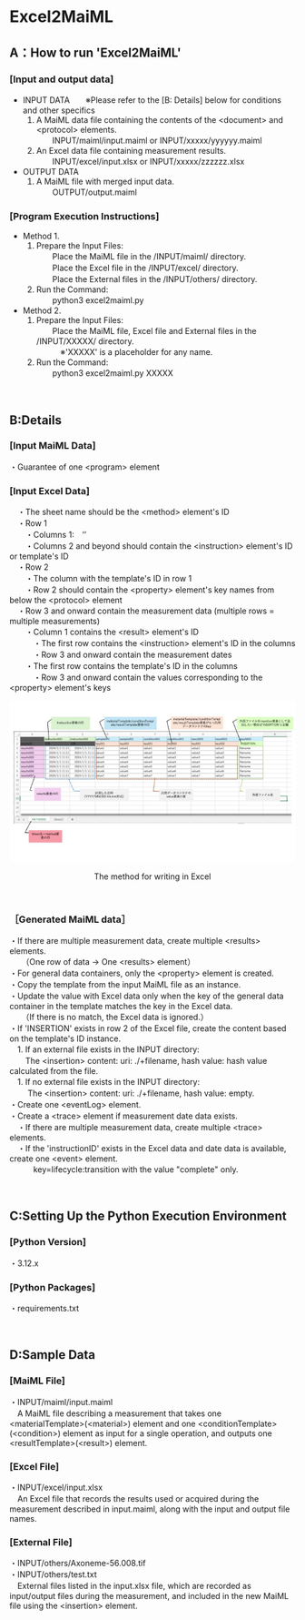 # Excel2MaiML
## A：How to run 'Excel2MaiML'
### [Input and output data]
- INPUT DATA　　※Please refer to the [B: Details] below for conditions and other specifics
  1. A MaiML data file containing the contents of the \<document\> and \<protocol\> elements. <br/>
　　INPUT/maiml/input.maiml  or  INPUT/xxxxx/yyyyyy.maiml 
  1. An Excel data file containing measurement results. <br/>
　　INPUT/excel/input.xlsx  or  INPUT/xxxxx/zzzzzz.xlsx
- OUTPUT DATA
  1. A MaiML file with merged input data. <br/>
　　OUTPUT/output.maiml
 
### [Program Execution Instructions]
- Method 1.
  1. Prepare the Input Files: <br/>
　　Place the MaiML file in the /INPUT/maiml/ directory. <br/>
　　Place the Excel file in the /INPUT/excel/ directory. <br/>
　　Place the External files in the /INPUT/others/ directory. <br/>
  1. Run the Command: <br/>
　　python3 excel2maiml.py <br/>
- Method 2.
  1. Prepare the Input Files: <br/>
　　Place the MaiML file, Excel file and External files in the /INPUT/XXXXX/ directory. <br/>
　　　※'XXXXX' is a placeholder for any name. <br/>
  1. Run the Command: <br/>
　　python3 excel2maiml.py XXXXX <br/>
<br/>


## B:Details
### [Input MaiML Data]
  ・Guarantee of one \<program\> element <br/>

### [Input Excel Data]
　・The sheet name should be the \<method\> element's ID <br/>
　・Row 1 <br/>
　　・Columns 1:　’’ <br/>
　　・Columns 2 and beyond should contain the \<instruction\> element's ID or template's ID <br/>
　・Row 2 <br/>
　　・The column with the template's ID in row 1 <br/>
　　・Row 2 should contain the \<property\> element's key names from below the \<protocol\> element <br/>
　・Row 3 and onward contain the measurement data (multiple rows = multiple measurements) <br/>
　　・Column 1 contains the \<result\> element's ID  <br/>
　　　・The first row contains the \<instruction\> element's ID in the columns <br/>
　　　・Row 3 and onward contain the measurement dates <br/>
　　・The first row contains the template's ID in the columns <br/>
　　　・Row 3 and onward contain the values corresponding to the \<property\> element's keys <br/> 
<p align="center">
  <img src="https://github.com/MaiMLFileHandlingPrograms/Excel2MaiML/blob/main/setting/%E5%85%A5%E5%8A%9B%E3%82%A8%E3%82%AF%E3%82%BB%E3%83%AB%E3%83%95%E3%82%A1%E3%82%A4%E3%83%AB%E8%AA%AC%E6%98%8E.jpeg" />
</p>
<p align="center">The method for writing in Excel</p>

<br/>

### ［Generated MaiML data］
  ・If there are multiple measurement data, create multiple \<results\> elements.  <br/>
  　　（One row of data → One \<results\> element） <br/>
  ・For general data containers, only the \<property\> element is created. <br/>
  ・Copy the template from the input MaiML file as an instance. <br/>
  ・Update the value with Excel data only when the key of the general data container in the template matches the key in the Excel data. <br/>
  　　（If there is no match, the Excel data is ignored.） <br/>
  ・If 'INSERTION' exists in row 2 of the Excel file, create the <insertion> content based on the template's ID instance.  <br/>
  　1. If an external file exists in the INPUT directory: <br/>
  　　The \<insertion\> content: uri: ./+filename, hash value: hash value calculated from the file.  <br/>
  　1. If no external file exists in the INPUT directory: <br/>
　  　The \<insertion\> content: uri: ./+filename, hash value: empty.  <br/>
  ・Create one \<eventLog\> element. <br/>
  ・Create a \<trace\> element if measurement date data exists.  <br/>
　・If there are multiple measurement data, create multiple \<trace\> elements. <br/>
　・If the 'instructionID' exists in the Excel data and date data is available, create one \<event\> element. <br/>
　　　key=lifecycle:transition with the value "complete" only. <br/>

<br/>

## C:Setting Up the Python Execution Environment
### [Python Version]
  ・3.12.x <br/>
### [Python Packages]
  ・requirements.txt <br/>

<br/>

## D:Sample Data
### [MaiML File]
  ・INPUT/maiml/input.maiml <br/>
  　A MaiML file describing a measurement that takes one \<materialTemplate\>(\<material\>) element and one \<conditionTemplate\>(\<condition\>) element as input for a single operation, and outputs one \<resultTemplate\>(\<result\>) element. <br/>
### [Excel File]
  ・INPUT/excel/input.xlsx <br/>
  　An Excel file that records the results used or acquired during the measurement described in input.maiml, along with the input and output file names. <br/>
### [External File]
  ・INPUT/others/Axoneme-56.008.tif <br/>
  ・INPUT/others/test.txt <br/>
  　External files listed in the input.xlsx file, which are recorded as input/output files during the measurement, and included in the new MaiML file using the \<insertion\> element. <br/>
